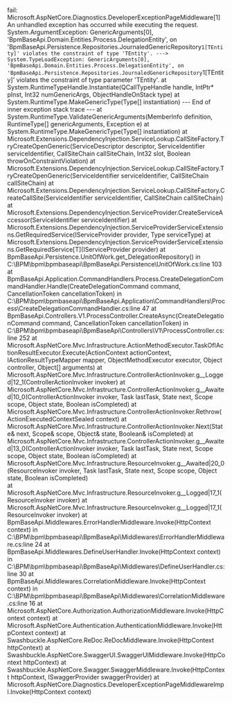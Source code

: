 fail: Microsoft.AspNetCore.Diagnostics.DeveloperExceptionPageMiddleware[1]
      An unhandled exception has occurred while executing the request.
      System.ArgumentException: GenericArguments[0], 'BpmBaseApi.Domain.Entities.Process.DelegationEntity', on 'BpmBaseApi.Persistence.Repositories.JournaledGenericRepository`1[TEntity]' violates the constraint of type 'TEntity'.
       ---> System.TypeLoadException: GenericArguments[0], 'BpmBaseApi.Domain.Entities.Process.DelegationEntity', on 'BpmBaseApi.Persistence.Repositories.JournaledGenericRepository`1[TEntity]' violates the constraint of type parameter 'TEntity'.
         at System.RuntimeTypeHandle.Instantiate(QCallTypeHandle handle, IntPtr* pInst, Int32 numGenericArgs, ObjectHandleOnStack type)
         at System.RuntimeType.MakeGenericType(Type[] instantiation)
         --- End of inner exception stack trace ---
         at System.RuntimeType.ValidateGenericArguments(MemberInfo definition, RuntimeType[] genericArguments, Exception e)
         at System.RuntimeType.MakeGenericType(Type[] instantiation)
         at Microsoft.Extensions.DependencyInjection.ServiceLookup.CallSiteFactory.TryCreateOpenGeneric(ServiceDescriptor descriptor, ServiceIdentifier serviceIdentifier, CallSiteChain callSiteChain, Int32 slot, Boolean throwOnConstraintViolation)
         at Microsoft.Extensions.DependencyInjection.ServiceLookup.CallSiteFactory.TryCreateOpenGeneric(ServiceIdentifier serviceIdentifier, CallSiteChain callSiteChain)
         at Microsoft.Extensions.DependencyInjection.ServiceLookup.CallSiteFactory.CreateCallSite(ServiceIdentifier serviceIdentifier, CallSiteChain callSiteChain)
         at Microsoft.Extensions.DependencyInjection.ServiceProvider.CreateServiceAccessor(ServiceIdentifier serviceIdentifier)
         at Microsoft.Extensions.DependencyInjection.ServiceProviderServiceExtensions.GetRequiredService(IServiceProvider provider, Type serviceType)
         at Microsoft.Extensions.DependencyInjection.ServiceProviderServiceExtensions.GetRequiredService[T](IServiceProvider provider)
         at BpmBaseApi.Persistence.UnitOfWork.get_DelegationRepository() in C:\BPM\bpm\bpmbaseapi\BpmBaseApi.Persistence\UnitOfWork.cs:line 103
         at BpmBaseApi.Application.CommandHandlers.Process.CreateDelegationCommandHandler.Handle(CreateDelegationCommand command, CancellationToken cancellationToken) in C:\BPM\bpm\bpmbaseapi\BpmBaseApi.Application\CommandHandlers\Process\CreateDelegationCommandHandler.cs:line 47
         at BpmBaseApi.Controllers.V1.ProcessController.CreateAsync(CreateDelegationCommand command, CancellationToken cancellationToken) in C:\BPM\bpm\bpmbaseapi\BpmBaseApi\Controllers\V1\ProcessController.cs:line 252
         at Microsoft.AspNetCore.Mvc.Infrastructure.ActionMethodExecutor.TaskOfIActionResultExecutor.Execute(ActionContext actionContext, IActionResultTypeMapper mapper, ObjectMethodExecutor executor, Object controller, Object[] arguments)
         at Microsoft.AspNetCore.Mvc.Infrastructure.ControllerActionInvoker.<InvokeActionMethodAsync>g__Logged|12_1(ControllerActionInvoker invoker)
         at Microsoft.AspNetCore.Mvc.Infrastructure.ControllerActionInvoker.<InvokeNextActionFilterAsync>g__Awaited|10_0(ControllerActionInvoker invoker, Task lastTask, State next, Scope scope, Object state, Boolean isCompleted)
         at Microsoft.AspNetCore.Mvc.Infrastructure.ControllerActionInvoker.Rethrow(ActionExecutedContextSealed context)
         at Microsoft.AspNetCore.Mvc.Infrastructure.ControllerActionInvoker.Next(State& next, Scope& scope, Object& state, Boolean& isCompleted)
         at Microsoft.AspNetCore.Mvc.Infrastructure.ControllerActionInvoker.<InvokeInnerFilterAsync>g__Awaited|13_0(ControllerActionInvoker invoker, Task lastTask, State next, Scope scope, Object state, Boolean isCompleted)
         at Microsoft.AspNetCore.Mvc.Infrastructure.ResourceInvoker.<InvokeFilterPipelineAsync>g__Awaited|20_0(ResourceInvoker invoker, Task lastTask, State next, Scope scope, Object state, Boolean isCompleted)    
         at Microsoft.AspNetCore.Mvc.Infrastructure.ResourceInvoker.<InvokeAsync>g__Logged|17_1(ResourceInvoker invoker)
         at Microsoft.AspNetCore.Mvc.Infrastructure.ResourceInvoker.<InvokeAsync>g__Logged|17_1(ResourceInvoker invoker)
         at BpmBaseApi.Middlewares.ErrorHandlerMiddleware.Invoke(HttpContext context) in C:\BPM\bpm\bpmbaseapi\BpmBaseApi\Middlewares\ErrorHandlerMiddleware.cs:line 24
         at BpmBaseApi.Middlewares.DefineUserHandler.Invoke(HttpContext context) in C:\BPM\bpm\bpmbaseapi\BpmBaseApi\Middlewares\DefineUserHandler.cs:line 30
         at BpmBaseApi.Middlewares.CorrelationMiddleware.Invoke(HttpContext context) in C:\BPM\bpm\bpmbaseapi\BpmBaseApi\Middlewares\CorrelationMiddleware.cs:line 16
         at Microsoft.AspNetCore.Authorization.AuthorizationMiddleware.Invoke(HttpContext context)
         at Microsoft.AspNetCore.Authentication.AuthenticationMiddleware.Invoke(HttpContext context)
         at Swashbuckle.AspNetCore.ReDoc.ReDocMiddleware.Invoke(HttpContext httpContext)
         at Swashbuckle.AspNetCore.SwaggerUI.SwaggerUIMiddleware.Invoke(HttpContext httpContext)
         at Swashbuckle.AspNetCore.Swagger.SwaggerMiddleware.Invoke(HttpContext httpContext, ISwaggerProvider swaggerProvider)
         at Microsoft.AspNetCore.Diagnostics.DeveloperExceptionPageMiddlewareImpl.Invoke(HttpContext context)


